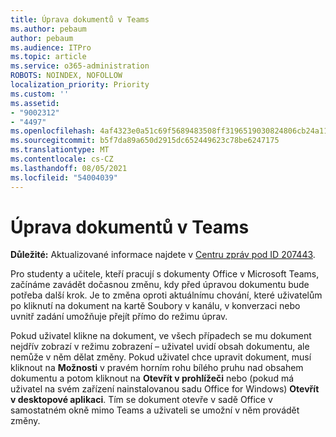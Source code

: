 ```yaml
---
title: Úprava dokumentů v Teams
ms.author: pebaum
author: pebaum
ms.audience: ITPro
ms.topic: article
ms.service: o365-administration
ROBOTS: NOINDEX, NOFOLLOW
localization_priority: Priority
ms.custom: ''
ms.assetid:
- "9002312"
- "4497"
ms.openlocfilehash: 4af4323e0a51c69f5689483508ff3196519030824806cb24a1157b61daefa2cf
ms.sourcegitcommit: b5f7da89a650d2915dc652449623c78be6247175
ms.translationtype: MT
ms.contentlocale: cs-CZ
ms.lasthandoff: 08/05/2021
ms.locfileid: "54004039"
---
```

# <a name="editing-documents-in-teams"></a>Úprava dokumentů v Teams

**Důležité:** Aktualizované informace najdete v [Centru zpráv pod ID 207443](https://admin.microsoft.com/Adminportal/Home?source=applauncher#MessageCenter?id=MC207443). 

Pro studenty a učitele, kteří pracují s dokumenty Office v Microsoft Teams, začínáme zavádět dočasnou změnu, kdy před úpravou dokumentu bude potřeba další krok. Je to změna oproti aktuálnímu chování, které uživatelům po kliknutí na dokument na kartě Soubory v kanálu, v konverzaci nebo uvnitř zadání umožňuje přejít přímo do režimu úprav.

Pokud uživatel klikne na dokument, ve všech případech se mu dokument nejdřív zobrazí v režimu zobrazení – uživatel uvidí obsah dokumentu, ale nemůže v něm dělat změny. Pokud uživatel chce upravit dokument, musí kliknout na **Možnosti** v pravém horním rohu bílého pruhu nad obsahem dokumentu a potom kliknout na **Otevřít v prohlížeči** nebo (pokud má uživatel na svém zařízení nainstalovanou sadu Office for Windows) **Otevřít v desktopové aplikaci**. Tím se dokument otevře v sadě Office v samostatném okně mimo Teams a uživateli se umožní v něm provádět změny.
